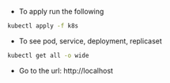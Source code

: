 - To apply run the following

```bash
kubectl apply -f k8s
```

- To see pod, service, deployment, replicaset

```bash
kubectl get all -o wide
```

- Go to the url: http://localhost
